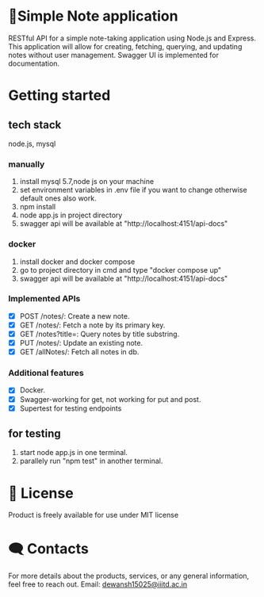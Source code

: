 # 📝Simple Note application
RESTful API for a simple note-taking application using Node.js and Express. This application
will allow for creating, fetching, querying, and updating notes without user management. Swagger UI is implemented for documentation.

# Getting started

## tech stack
node.js, mysql

### manually
1) install mysql 5.7,node js on your machine
2) set environment variables in .env file if you want to change otherwise default ones also work.
3) npm install
4) node app.js in project directory
5) swagger api will be available at "http://localhost:4151/api-docs"
### docker
1) install docker and docker compose
2) go to project directory in cmd and type "docker compose up"
3) swagger api will be available at "http://localhost:4151/api-docs"

### Implemented APIs
- [x] POST /notes/: Create a new note.
- [x] GET /notes/: Fetch a note by its primary key.
- [x] GET /notes?title=<substring>: Query notes by title substring.
- [x] PUT /notes/: Update an existing note.
- [x] GET /allNotes/: Fetch all notes in db.

### Additional features
- [x] Docker.
- [x] Swagger-working for get, not working for put and post.
- [x] Supertest for testing endpoints

## for testing
1) start node app.js in one terminal.
2) parallely run "npm test" in another terminal.

# 📃 License
Product is freely available for use under MIT license

# 🗨️ Contacts
For more details about the products, services, or any general information, feel free to reach out.
Email: dewansh15025@iiitd.ac.in

